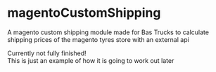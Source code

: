 # magentoCustomShipping

A magento custom shipping module made for Bas Trucks to calculate shipping prices of the magento tyres store with an external api

Currently not fully finished! <br>
This is just an example of how it is going to work out later
